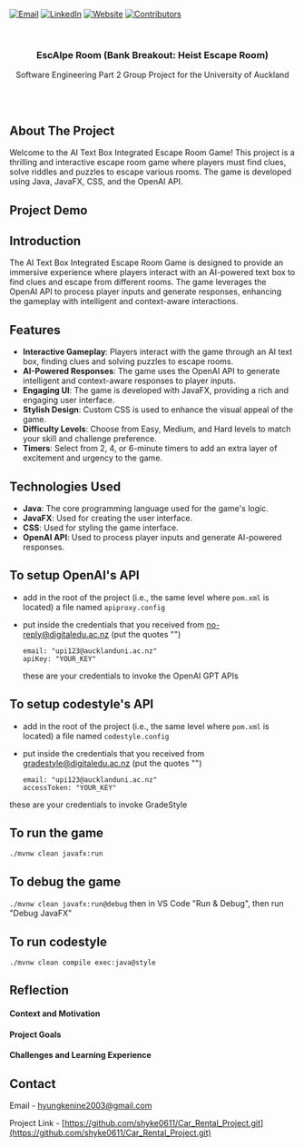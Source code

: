 <!-- Improved compatibility of back to top link: See: https://github.com/othneildrew/Best-README-Template/pull/73 -->
<a name="readme-top"></a>

<!-- PROJECT SHIELDS -->
[![Email](https://img.shields.io/badge/Email-D14836?style=for-the-badge&logo=gmail&logoColor=white)](mailto:hyungkenine2003@gmail.com)
[![LinkedIn][linkedin-shield]][linkedin-url]
[![Website](https://img.shields.io/badge/Website-Visit-blue?style=for-the-badge)](https://andrewshinportfolio.netlify.app)
[![Contributors][contributors-shield]][contributors-url]


<!-- PROJECT LOGO -->
<br />
<div align="center">

  <h3 align="center">EscAIpe Room (Bank Breakout: Heist Escape Room)</h3>

  <p align="center">
    Software Engineering Part 2 Group Project for the University of Auckland
  </p>
</div>

<br><br>

<!-- ABOUT THE PROJECT -->
## About The Project
Welcome to the AI Text Box Integrated Escape Room Game! This project is a thrilling and interactive escape room game where players must find clues, solve riddles and puzzles to escape various rooms. The game is developed using Java, JavaFX, CSS, and the OpenAI API.

## Project Demo


## Introduction

The AI Text Box Integrated Escape Room Game is designed to provide an immersive experience where players interact with an AI-powered text box to find clues and escape from different rooms. The game leverages the OpenAI API to process player inputs and generate responses, enhancing the gameplay with intelligent and context-aware interactions.

## Features

- **Interactive Gameplay**: Players interact with the game through an AI text box, finding clues and solving puzzles to escape rooms.
- **AI-Powered Responses**: The game uses the OpenAI API to generate intelligent and context-aware responses to player inputs.
- **Engaging UI**: The game is developed with JavaFX, providing a rich and engaging user interface.
- **Stylish Design**: Custom CSS is used to enhance the visual appeal of the game.
- **Difficulty Levels**: Choose from Easy, Medium, and Hard levels to match your skill and challenge preference.
- **Timers**: Select from 2, 4, or 6-minute timers to add an extra layer of excitement and urgency to the game.

## Technologies Used

- **Java**: The core programming language used for the game's logic.
- **JavaFX**: Used for creating the user interface.
- **CSS**: Used for styling the game interface.
- **OpenAI API**: Used to process player inputs and generate AI-powered responses.

## To setup OpenAI's API

- add in the root of the project (i.e., the same level where `pom.xml` is located) a file named `apiproxy.config`
- put inside the credentials that you received from no-reply@digitaledu.ac.nz (put the quotes "")

  ```
  email: "upi123@aucklanduni.ac.nz"
  apiKey: "YOUR_KEY"
  ```
  these are your credentials to invoke the OpenAI GPT APIs

## To setup codestyle's API

- add in the root of the project (i.e., the same level where `pom.xml` is located) a file named `codestyle.config`
- put inside the credentials that you received from gradestyle@digitaledu.ac.nz (put the quotes "")

  ```
  email: "upi123@aucklanduni.ac.nz"
  accessToken: "YOUR_KEY"
  ```

 these are your credentials to invoke GradeStyle

## To run the game

`./mvnw clean javafx:run`

## To debug the game

`./mvnw clean javafx:run@debug` then in VS Code "Run & Debug", then run "Debug JavaFX"

## To run codestyle

`./mvnw clean compile exec:java@style`

<!-- REFLECTION -->
## Reflection

#### Context and Motivation


#### Project Goals


#### Challenges and Learning Experience



<!-- CONTACT -->
## Contact

Email - hyungkenine2003@gmail.com

Project Link - [https://github.com/shyke0611/Car_Rental_Project.git](https://github.com/shyke0611/Car_Rental_Project.git)


<!-- MARKDOWN LINKS & IMAGES -->
[contributors-shield]: https://img.shields.io/github/contributors/github_username/repo_name.svg?style=for-the-badge
[contributors-url]: https://github.com/github_username/repo_name/graphs/contributors
[forks-shield]: https://img.shields.io/github/forks/github_username/repo_name.svg?style=for-the-badge
[forks-url]: https://github.com/github_username/repo_name/network/members
[stars-shield]: https://img.shields.io/github/stars/github_username/repo_name.svg?style=for-the-badge
[stars-url]: https://github.com/github_username/repo_name/stargazers
[issues-shield]: https://img.shields.io/github/issues/github_username/repo_name.svg?style=for-the-badge
[issues-url]: https://github.com/github_username/repo_name/issues
[license-shield]: https://img.shields.io/github/license/github_username/repo_name.svg?style=for-the-badge
[license-url]: https://github.com/github_username/repo_name/blob/master/LICENSE.txt
[linkedin-shield]: https://img.shields.io/badge/-LinkedIn-black.svg?style=for-the-badge&logo=linkedin&colorB=555
[linkedin-url]: https://www.linkedin.com/in/andrew-hk-shin
